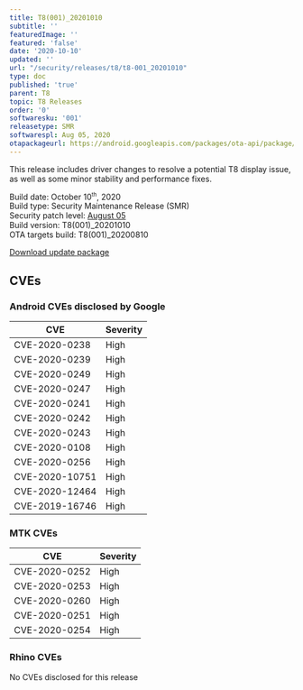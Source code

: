 ```yaml
---
title: T8(001)_20201010
subtitle: ''
featuredImage: ''
featured: 'false'
date: '2020-10-10'
updated: ''
url: "/security/releases/t8/t8-001_20201010"
type: doc
published: 'true'
parent: T8
topic: T8 Releases
order: '0'
softwaresku: '001'
releasetype: SMR
softwarespl: Aug 05, 2020
otapackageurl: https://android.googleapis.com/packages/ota-api/package/dd08d478ca02f8845e695197980cef06283d170f.zip
---
```


This release includes driver changes to resolve a potential T8 display issue, as well as some minor stability and performance fixes.

Build date: October 10<sup><small>th</small></sup>, 2020  
Build type: Security Maintenance Release (SMR)  
Security patch level: [August 05](https://source.android.com/security/bulletin/2020-08-01)  
Build version: T8(001)_20201010  
OTA targets build: T8(001)_20200810

<i class="far fa-cloud-download-alt"></i> [Download update package](https://android.googleapis.com/packages/ota-api/package/dd08d478ca02f8845e695197980cef06283d170f.zip)  

## CVEs
### Android CVEs disclosed by Google

| **CVE** | **Severity** |
|---------|--------------|
| CVE-2020-0238 | High |
| CVE-2020-0239 | High |
| CVE-2020-0249 | High |
| CVE-2020-0247 | High |
| CVE-2020-0241 | High |
| CVE-2020-0242 | High |
| CVE-2020-0243 | High |
| CVE-2020-0108 | High |
| CVE-2020-0256 | High |
| CVE-2020-10751 | High |
| CVE-2020-12464 | High |
| CVE-2019-16746 | High |

### MTK CVEs

| **CVE** | **Severity** |
|---------|--------------|
| CVE-2020-0252 | High |
| CVE-2020-0253 | High |
| CVE-2020-0260 | High |
| CVE-2020-0251 | High |
| CVE-2020-0254 | High |


### Rhino CVEs
No CVEs disclosed for this release
